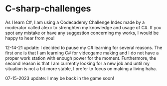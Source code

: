 # C-sharp-challenges
As I learn C#, I am using a Codecademy Challenge Index made by a moderator called alexc to strenghten my knowledge and usage of C#. If you spot any mistake or have any suggestion concerning my works, I would be happy to hear from you!

12-14-21 update: I decided to pause my C# learning for several reasons. 
The first one is that I am learning C# for videogame making and I do not have a proper work station with enough power for the moment.
Furthermore, the second reason is that I am currently looking for a new job and until my situation is not a bit more stable, I prefer to focus on making a living haha.


07-15-2023 update: I may be back in the game soon!
